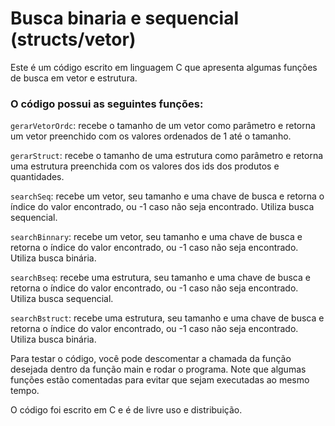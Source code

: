 # Busca binaria e sequencial (structs/vetor)

Este é um código escrito em linguagem C que apresenta algumas funções de busca em vetor e estrutura.

### O código possui as seguintes funções:

`gerarVetorOrdc`: recebe o tamanho de um vetor como parâmetro e retorna um vetor preenchido com os valores ordenados de 1 até o tamanho.

`gerarStruct`: recebe o tamanho de uma estrutura como parâmetro e retorna uma estrutura preenchida com os valores dos ids dos produtos e quantidades.

`searchSeq`: recebe um vetor, seu tamanho e uma chave de busca e retorna o índice do valor encontrado, ou -1 caso não seja encontrado. Utiliza busca sequencial.

`searchBinnary`: recebe um vetor, seu tamanho e uma chave de busca e retorna o índice do valor encontrado, ou -1 caso não seja encontrado. Utiliza busca binária.

`searchBseq`: recebe uma estrutura, seu tamanho e uma chave de busca e retorna o índice do valor encontrado, ou -1 caso não seja encontrado. Utiliza busca sequencial.

`searchBstruct`: recebe uma estrutura, seu tamanho e uma chave de busca e retorna o índice do valor encontrado, ou -1 caso não seja encontrado. Utiliza busca binária.

Para testar o código, você pode descomentar a chamada da função desejada dentro da função main e rodar o programa. Note que algumas funções estão comentadas para evitar que sejam executadas ao mesmo tempo.

O código foi escrito em C e é de livre uso e distribuição.
